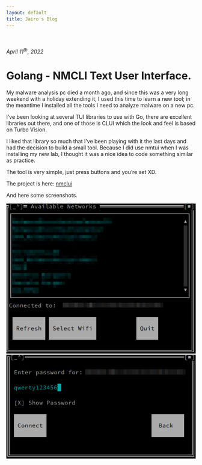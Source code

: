 ```yaml
---
layout: default
title: Jairo's Blog
---
```


<center>
<img src="">
</center>
<h6>April 11<sup>th</sup>, 2022</h6>

# Golang - NMCLI Text User Interface.

My malware analysis pc died a month ago, and since this was a very long weekend with a holiday extending it, I used this time to learn a new tool; in the meantime I installed all the tools I need to analyze malware on a new pc.

I’ve been looking at several TUI libraries to use with Go, there are excellent libraries out there, and one of those is CLUI which the look and feel is based on Turbo Vision.

I liked that library so much that I’ve been playing with it the last days and had the decision to build a small tool.
Because I did use nmtui when I was installing my new lab, I thought it was a nice idea to code something similar as practice.

The tool is very simple, just press buttons and you’re set XD.

The project is here: <a href="https://github.com/jairochavesb/nmclui"> nmclui </a>

And here some screenshots.

<img src="https://raw.githubusercontent.com/jairochavesb/nmclui/main/screenshots/screenshot1.png">

<img src="https://raw.githubusercontent.com/jairochavesb/nmclui/main/screenshots/screenshot2.png">


